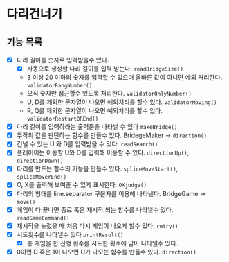 # 다리건너기

## 기능 목록

- [X] 다리 길이를 숫자로 입력받을수 있다.
  - [X] 자동으로 생성할 다리 길이를 입력 받는다. `readBridgeSize()` 
  - 3 이상 20 이하의 숫자를 입력할 수 있으며 올바른 값이 아니면 예외 처리한다. `validatorRangNumber()`
  - 오직 숫자만 접근할수 있도록 처리한다. `validatorOnlyNumber()`
  - U, D를 제외한 문자열이 나오면 예외처리를 할수 있다. `validatorMoving()`
  - R, Q를 제외한 문자열이 나오면 예외처리를 할수 있다. `validatorRestartOREnd()`
- [X] 다리 길이를 입력하라는 출력문을 나타낼 수 있다 `makeBridge()`
- [X] 무작위 값을 판단하는 함수를 만들수 있다. BridegeMaker -> `direction()`
- [X] 건널 수 있는 U 와 D를 입력받을 수 있다. `readSearch()`
- [X] 플레이어는 이동할 U와 D를 입력해 이동할 수 있다. `directionUp()`, `directionDown()`
- [X] 다리를 만드는 함수의 기능을 만들수 있다. `spliceMoveStart()`, `spliceMoverEnd()`
- [X] O, X를 출력해 보여줄 수 있게 표시한다. `OXjudge()`
- [X] 다리의 형태를 line.separator 구분자를 이용해 나타낸다. BridgeGame -> `move()` 
- [X] 게임이 다 끝나면 종료 혹은 재시작 되는 함수를 나타낼수 있다. `readGameCommand()`
- [X] 재시작을 눌렀을 때 처음 다시 게임이 나오게 할수 있다. `retry()`
- [X] 시도횟수를 나타낼수 있다 `printResult()`
  - [X] 총 게임을 한 진행 횟수를 시도한 횟수에 담아 나타낼수 있다.
- [X] 0이면 D 혹은 1이 나오면 U가 나오는 함수를 만들수 있다. `direction()`